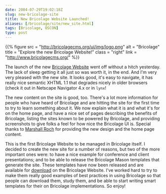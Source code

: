 ```yaml
--- 
date: 2004-07-29T19:02:18Z
slug: new-bricolage-site
title: New Bricolage Website Launched!
aliases: [/bricolage/site/new_site.html]
tags: [Bricolage, OSCON]
type: post
---
```


{{% figure
  src   = "http://bricolagecms.org/ui/img/logo.png"
  alt   = "Bricolage"
  title = "Explore the new Bricolage Website!"
  class = "right"
  link  = "http://www.bricolagecms.org/"
%}}

The launch of the new [Bricolage Website] went off without a hitch yesterday.
The lack of sleep getting it all just so was worth it, in the end. And I'm very
very pleased with the new site. It looks good, it's easy to navigate, it has
really nice semantic XHTML 1.1 that degrades nicely in older browsers (check it
out in Netscape Navigator 4.x or in `lynx`!

The new content on the site is good, too. There's a lot more information for
people who have heard of Bricolage and are hitting the site for the first time
to try to learn something about it. We now explain what it is and what it's for
on the home page, and have a nice set of pages describing the benefits of
Bricolage, listing the sites known to be powered by Bricolage, and providing
screenshots to give folks a feel for how nice the Bricolage UI is. Special
thanks to [Marshall Roch] for providing the new design and the home page
content.

This is the first Bricolage Website to be managed in Bricolage itself. I decided
to create the new site for a number of reasons, but two of the more important
ones were: to have a nice example for conference and client presentations; and
to be able to release the Bricolage Mason templates that generate the site.
These templates have now been released and are available for [download] on the
Bricolage Website. I've worked hard to try to make them really good examples of
best practices in using Bricolage so that people can download them, study them,
and be able to start writing smart templates for their on Bricolage
implementations. So enjoy!

  [Bricolage Website]: http://www.bricolage.cc/ "Bricolage Website"
  [Marshall Roch]: http://www.spastically.com/ "Marshall Roch's site"
  [download]: http://www.bricolage.cc/downloads/bricolage.cc-1.00.tar.gz
    "Download the bricolage.cc templates"

